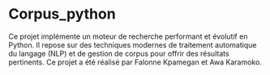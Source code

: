 # Corpus_python
Ce projet implémente un moteur de recherche performant et évolutif en Python. Il repose sur des techniques modernes de traitement automatique du langage (NLP) et de gestion de corpus pour offrir des résultats pertinents.
Ce projet a été réalisé par Falonne Kpamegan et Awa Karamoko.
